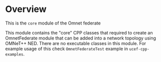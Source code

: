 # Overview  
This is the `core` module of the Omnet federate  
  
This module contains the "core" CPP classes that required to create an OmnetFederate module that can be added into a network topology using OMNeT++ NED. There are no executable classes in this module. For example usage of this check `OmnetFederateTest` example in `ucef-cpp-examples`.
